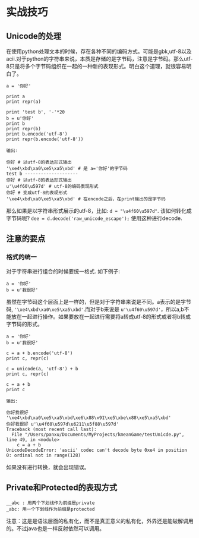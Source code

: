 # 实战技巧
## Unicode的处理
在使用python处理文本的时候，存在各种不同的编码方式。可能是gbk,utf-8以及acii.对于python的字符串来说，本质是存储的是字节码，注意是字节码。那么utf-8只是将多个字节码组织在一起的一种新的表现形式。明白这个道理，就很容易明白了。

```
a = '你好'

print a
print repr(a)

print 'test b', '-'*20
b = u'你好'
print b
print repr(b)
print b.encode('utf-8')
print repr(b.encode('utf-8'))

输出:

你好 # 以utf-8的表达形式输出
'\xe4\xbd\xa0\xe5\xa5\xbd' # 是 a='你好'的字节码
test b --------------------
你好 # 以utf-8的表达形式输出
u'\u4f60\u597d' # utf-8的编码表现形式
你好 # 变成utf-8的表现形式
'\xe4\xbd\xa0\xe5\xa5\xbd' # 在encode之后，在print输出的是字节码
```
那么如果是以字符串形式展示的utf-8，比如: ```d = "\u4f60\u597d"```. 该如何转化成字节码呢? ```dee = d.decode('raw_unicode_escape');``` 使用这种进行decode.

## 注意的要点
### 格式的统一
对于字符串进行组合的时候要统一格式. 如下例子:

```
a = '你好'
b = u'我很好'

```

虽然在字节码这个层面上是一样的，但是对于字符串来说是不同。a表示的是字节码, ```'\xe4\xbd\xa0\xe5\xa5\xbd'```.而对于b来说是 ```u'\u4f60\u597d'```，所以a,b不能放在一起进行操作。如果要放在一起进行需要将a转成utf-8的形式或者将b转成字节码的形式。

```
a = '你好'
b = u'我很好'

c = a + b.encode('utf-8')
print c, repr(c)

c = unicode(a, 'utf-8') + b
print c, repr(c)

c = a + b
print c

输出:

你好我很好 '\xe4\xbd\xa0\xe5\xa5\xbd\xe6\x88\x91\xe5\xbe\x88\xe5\xa5\xbd'
你好我很好 u'\u4f60\u597d\u6211\u5f88\u597d'
Traceback (most recent call last):
  File "/Users/panxu/Documents/MyProjects/kmeanGame/testUnicde.py", line 49, in <module>
    c = a + b
UnicodeDecodeError: 'ascii' codec can't decode byte 0xe4 in position 0: ordinal not in range(128)
```
如果没有进行转换，就会出现错误。

## Private和Protected的表现方式
```
__abc : 用两个下划线作为前缀是private
_abc: 用一个下划线作为前缀是protected
```
注意：这是是语法层面的私有化，而不是真正意义的私有化，外界还是能破解调用的。不过java也是一样反射依然可以调用。